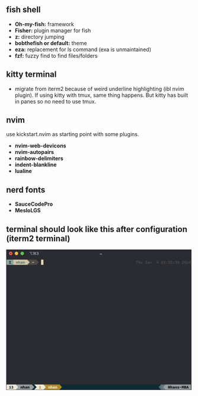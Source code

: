 ## fish shell

- **Oh-my-fish:** framework
- **Fisher:** plugin manager for fish
- **z:** directory jumping
- **bobthefish or default:** theme
- **eza:** replacement for ls command (exa is unmaintained)
- **fzf:** fuzzy find to find files/folders

## kitty terminal

- migrate from iterm2 because of weird underline highlighting (ibl nvim plugin). If using kitty with tmux, same thing happens. But kitty has built in panes so no need to use tmux.

## nvim

use kickstart.nvim as starting point with some plugins.

- **nvim-web-devicons**
- **nvim-autopairs**
- **rainbow-delimiters**
- **indent-blankline**
- **lualine**

## nerd fonts

- **SauceCodePro**
- **MesloLGS**

## terminal should look like this after configuration (iterm2 terminal)

[<img src="./images/img.jpg" width="500"/>]()

